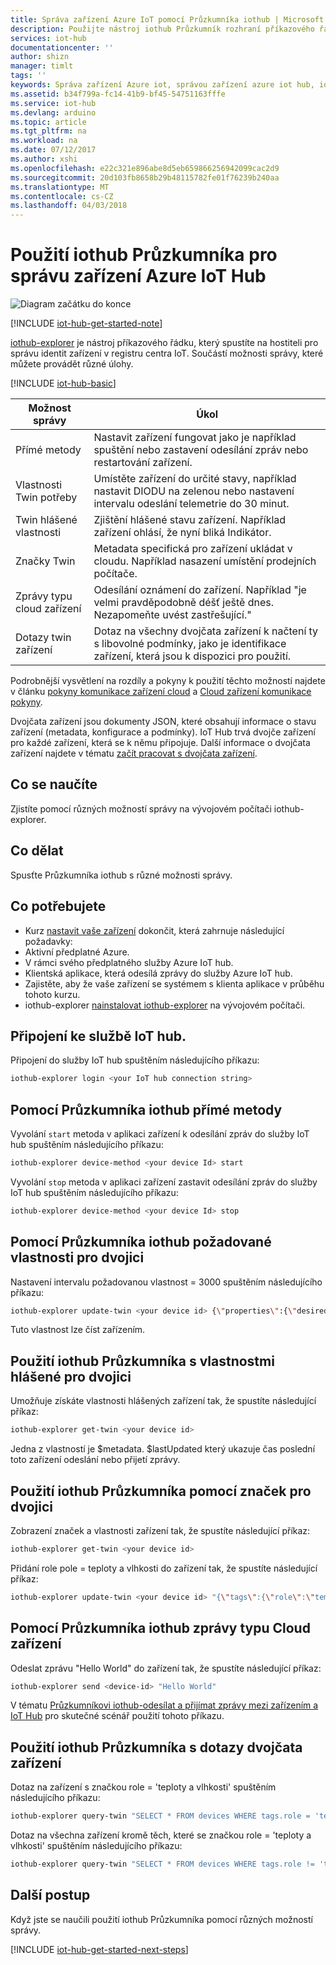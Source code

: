 ```yaml
---
title: Správa zařízení Azure IoT pomocí Průzkumníka iothub | Microsoft Docs
description: Použijte nástroj iothub Průzkumník rozhraní příkazového řádku pro správu zařízení Azure IoT Hub, poskytuje funkci přímé metody a možnosti správy Twin požadované vlastnosti.
services: iot-hub
documentationcenter: ''
author: shizn
manager: timlt
tags: ''
keywords: Správa zařízení Azure iot, správou zařízení azure iot hub, iot správy zařízení, správou zařízení iot hub
ms.assetid: b34f799a-fc14-41b9-bf45-54751163fffe
ms.service: iot-hub
ms.devlang: arduino
ms.topic: article
ms.tgt_pltfrm: na
ms.workload: na
ms.date: 07/12/2017
ms.author: xshi
ms.openlocfilehash: e22c321e896abe8d5eb659866256942099cac2d9
ms.sourcegitcommit: 20d103fb8658b29b48115782fe01f76239b240aa
ms.translationtype: MT
ms.contentlocale: cs-CZ
ms.lasthandoff: 04/03/2018
---
```

# <a name="use-iothub-explorer-for-azure-iot-hub-device-management"></a>Použití iothub Průzkumníka pro správu zařízení Azure IoT Hub

![Diagram začátku do konce](media/iot-hub-get-started-e2e-diagram/2.png)

[!INCLUDE [iot-hub-get-started-note](../../includes/iot-hub-get-started-note.md)]

[iothub-explorer](https://github.com/azure/iothub-explorer) je nástroj příkazového řádku, který spustíte na hostiteli pro správu identit zařízení v registru centra IoT. Součástí možnosti správy, které můžete provádět různé úlohy.

[!INCLUDE [iot-hub-basic](../../includes/iot-hub-basic-whole.md)]

| Možnost správy          | Úkol                                                                                                                            |
|----------------------------|------------------------------------------------------------------------------------------------------------------------------|
| Přímé metody             | Nastavit zařízení fungovat jako je například spuštění nebo zastavení odesílání zpráv nebo restartování zařízení.                                        |
| Vlastnosti Twin potřeby    | Umístěte zařízení do určité stavy, například nastavit DIODU na zelenou nebo nastavení intervalu odeslání telemetrie do 30 minut.         |
| Twin hlášené vlastnosti   | Zjištění hlášené stavu zařízení. Například zařízení ohlásí, že nyní bliká Indikátor.                                    |
| Značky Twin                  | Metadata specifická pro zařízení ukládat v cloudu. Například nasazení umístění prodejních počítače.                         |
| Zprávy typu cloud zařízení   | Odesílání oznámení do zařízení. Například "je velmi pravděpodobně déšť ještě dnes. Nezapomeňte uvést zastřešující."              |
| Dotazy twin zařízení        | Dotaz na všechny dvojčata zařízení k načtení ty s libovolné podmínky, jako je identifikace zařízení, která jsou k dispozici pro použití. |

Podrobnější vysvětlení na rozdíly a pokyny k použití těchto možností najdete v článku [pokyny komunikace zařízení cloud](iot-hub-devguide-d2c-guidance.md) a [Cloud zařízení komunikace pokyny](iot-hub-devguide-c2d-guidance.md).

Dvojčata zařízení jsou dokumenty JSON, které obsahují informace o stavu zařízení (metadata, konfigurace a podmínky). IoT Hub trvá dvojče zařízení pro každé zařízení, která se k němu připojuje. Další informace o dvojčata zařízení najdete v tématu [začít pracovat s dvojčata zařízení](iot-hub-node-node-twin-getstarted.md).

## <a name="what-you-learn"></a>Co se naučíte

Zjistíte pomocí různých možností správy na vývojovém počítači iothub-explorer.

## <a name="what-you-do"></a>Co dělat

Spusťte Průzkumníka iothub s různé možnosti správy.

## <a name="what-you-need"></a>Co potřebujete

- Kurz [nastavit vaše zařízení](iot-hub-raspberry-pi-kit-node-get-started.md) dokončit, která zahrnuje následující požadavky:
- Aktivní předplatné Azure.
- V rámci svého předplatného služby Azure IoT hub.
- Klientská aplikace, která odesílá zprávy do služby Azure IoT hub.
- Zajistěte, aby že vaše zařízení se systémem s klienta aplikace v průběhu tohoto kurzu.
- iothub-explorer [nainstalovat iothub-explorer](https://github.com/azure/iothub-explorer) na vývojovém počítači.

## <a name="connect-to-your-iot-hub"></a>Připojení ke službě IoT hub.

Připojení do služby IoT hub spuštěním následujícího příkazu:

```bash
iothub-explorer login <your IoT hub connection string>
```

## <a name="use-iothub-explorer-with-direct-methods"></a>Pomocí Průzkumníka iothub přímé metody

Vyvolání `start` metoda v aplikaci zařízení k odesílání zpráv do služby IoT hub spuštěním následujícího příkazu:

```bash
iothub-explorer device-method <your device Id> start
```

Vyvolání `stop` metoda v aplikaci zařízení zastavit odesílání zpráv do služby IoT hub spuštěním následujícího příkazu:

```bash
iothub-explorer device-method <your device Id> stop
```

## <a name="use-iothub-explorer-with-twins-desired-properties"></a>Pomocí Průzkumníka iothub požadované vlastnosti pro dvojici

Nastavení intervalu požadovanou vlastnost = 3000 spuštěním následujícího příkazu:

```bash
iothub-explorer update-twin <your device id> {\"properties\":{\"desired\":{\"interval\":3000}}}
```

Tuto vlastnost lze číst zařízením.

## <a name="use-iothub-explorer-with-twins-reported-properties"></a>Použití iothub Průzkumníka s vlastnostmi hlášené pro dvojici

Umožňuje získáte vlastnosti hlášených zařízení tak, že spustíte následující příkaz:

```bash
iothub-explorer get-twin <your device id>
```

Jedna z vlastností je $metadata. $lastUpdated který ukazuje čas poslední toto zařízení odeslání nebo přijetí zprávy.

## <a name="use-iothub-explorer-with-twins-tags"></a>Použití iothub Průzkumníka pomocí značek pro dvojici

Zobrazení značek a vlastnosti zařízení tak, že spustíte následující příkaz:

```bash
iothub-explorer get-twin <your device id>
```

Přidání role pole = teploty a vlhkosti do zařízení tak, že spustíte následující příkaz:

```bash
iothub-explorer update-twin <your device id> "{\"tags\":{\"role\":\"temperature&humidity\"}}"
```

## <a name="use-iothub-explorer-with-cloud-to-device-messages"></a>Pomocí Průzkumníka iothub zprávy typu Cloud zařízení

Odeslat zprávu "Hello World" do zařízení tak, že spustíte následující příkaz:

```bash
iothub-explorer send <device-id> "Hello World"
```

V tématu [Průzkumníkovi iothub-odesílat a přijímat zprávy mezi zařízením a IoT Hub](iot-hub-explorer-cloud-device-messaging.md) pro skutečné scénář použití tohoto příkazu.

## <a name="use-iothub-explorer-with-device-twins-queries"></a>Použití iothub Průzkumníka s dotazy dvojčata zařízení

Dotaz na zařízení s značkou role = 'teploty a vlhkosti' spuštěním následujícího příkazu:

```bash
iothub-explorer query-twin "SELECT * FROM devices WHERE tags.role = 'temperature&humidity'"
```

Dotaz na všechna zařízení kromě těch, které se značkou role = 'teploty a vlhkosti' spuštěním následujícího příkazu:

```bash
iothub-explorer query-twin "SELECT * FROM devices WHERE tags.role != 'temperature&humidity'"
```

## <a name="next-steps"></a>Další postup

Když jste se naučili použití iothub Průzkumníka pomocí různých možností správy.

[!INCLUDE [iot-hub-get-started-next-steps](../../includes/iot-hub-get-started-next-steps.md)]

